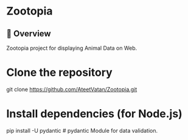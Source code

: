 # Zootopia

## 📌 Overview

Zootopia project for displaying Animal Data on Web.

# Clone the repository
git clone https://github.com/AteetVatan/Zootopia.git


# Install dependencies (for Node.js)
 pip install -U pydantic # pydantic Module for data validation.

